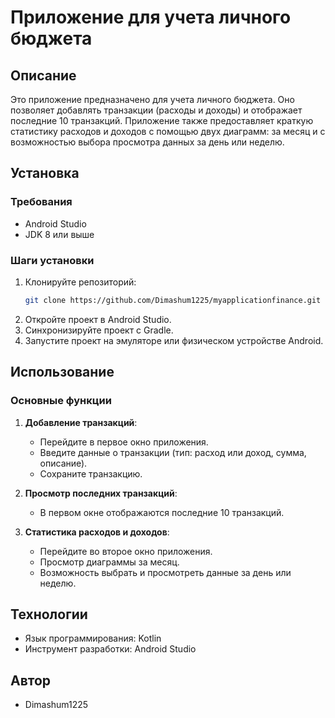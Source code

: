 # Приложение для учета личного бюджета

## Описание
Это приложение предназначено для учета личного бюджета. Оно позволяет добавлять транзакции (расходы и доходы) и отображает последние 10 транзакций. Приложение также предоставляет краткую статистику расходов и доходов с помощью двух диаграмм: за месяц и с возможностью выбора просмотра данных за день или неделю.

## Установка

### Требования
- Android Studio
- JDK 8 или выше

### Шаги установки
1. Клонируйте репозиторий:
    ```bash
    git clone https://github.com/Dimashum1225/myapplicationfinance.git
    ```
2. Откройте проект в Android Studio.
3. Синхронизируйте проект с Gradle.
4. Запустите проект на эмуляторе или физическом устройстве Android.

## Использование

### Основные функции
1. **Добавление транзакций**:
    - Перейдите в первое окно приложения.
    - Введите данные о транзакции (тип: расход или доход, сумма, описание).
    - Сохраните транзакцию.

2. **Просмотр последних транзакций**:
    - В первом окне отображаются последние 10 транзакций.

3. **Статистика расходов и доходов**:
    - Перейдите во второе окно приложения.
    - Просмотр диаграммы за месяц.
    - Возможность выбрать и просмотреть данные за день или неделю.


## Технологии
- Язык программирования: Kotlin
- Инструмент разработки: Android Studio

## Автор
- Dimashum1225


